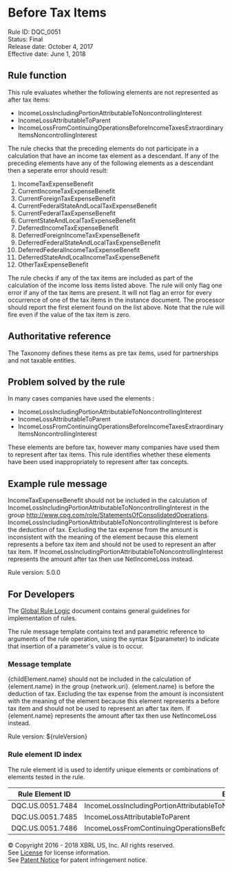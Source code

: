# Before Tax Items
Rule ID: DQC_0051  
Status:  Final  
Release date: October 4, 2017  
Effective date: June 1, 2018  

## Rule function

This rule evaluates whether the following elements are not represented as after tax items:

*   IncomeLossIncludingPortionAttributableToNoncontrollingInterest
*   IncomeLossAttributableToParent
*   IncomeLossFromContinuingOperationsBeforeIncomeTaxesExtraordinaryItemsNoncontrollingInterest

The rule checks that the preceding elements do not participate in a calculation that have an income tax element as a descendant. If any of the preceding elements have any of the following elements as a descendant then a seperate error should result:

1.  IncomeTaxExpenseBenefit
2.  CurrentIncomeTaxExpenseBenefit
3.  CurrentForeignTaxExpenseBenefit
4.  CurrentFederalStateAndLocalTaxExpenseBenefit
5.  CurrentFederalTaxExpenseBenefit
6.  CurrentStateAndLocalTaxExpenseBenefit
7.  DeferredIncomeTaxExpenseBenefit
8.  DeferredForeignIncomeTaxExpenseBenefit
9.  DeferredFederalStateAndLocalTaxExpenseBenefit
10.  DeferredFederalIncomeTaxExpenseBenefit
11.  DeferredStateAndLocalIncomeTaxExpenseBenefit
12.  OtherTaxExpenseBenefit

The rule checks if any of the tax items are included as part of the calculation of the income loss items listed above. The rule will only flag one error if any of the tax items are present. It will not flag an error for every occurrence of one of the tax items in the instance document. The processor should report the first element found on the list above. Note that the rule will fire even if the value of the tax item is zero.

## Authoritative reference

The Taxonomy defines these items as pre tax items, used for partnerships and not taxable entities.

## Problem solved by the rule

In many cases companies have used the elements :

*   IncomeLossIncludingPortionAttributableToNoncontrollingInterest
*   IncomeLossAttributableToParent
*   IncomeLossFromContinuingOperationsBeforeIncomeTaxesExtraordinaryItemsNoncontrollingInterest

These elements are before tax, however many companies have used them to represent after tax items. This rule identifies whether these elements have been used inappropriately to represent after tax concepts.

## Example rule message

IncomeTaxExpenseBenefit should not be included in the calculation of IncomeLossIncludingPortionAttributableToNoncontrollingInterest in the group http://www.cpg.com/role/StatementsOfConsolidatedOperations. IncomeLossIncludingPortionAttributableToNoncontrollingInterest is before the deduction of tax. Excluding the tax expense from the amount is inconsistent with the meaning of the element because this element represents a before tax item and should not be used to represent an after tax item. If IncomeLossIncludingPortionAttributableToNoncontrollingInterest represents the amount after tax then use NetIncomeLoss instead.

Rule version: 5.0.0

## For Developers

The [Global Rule Logic](https://xbrl.us/dqc_0001) document contains general guidelines for implementation of rules.

The rule message template contains text and parametric reference to arguments of the rule operation, using the syntax ${parameter} to indicate that insertion of a parameter's value is to occur.

### Message template

{childElement.name} should not be included in the calculation of {element.name} in the group {network.uri}. {element.name} is before the deduction of tax. Excluding the tax expense from the amount is inconsistent with the meaning of the element because this element represents a before tax item and should not be used to represent an after tax item. If {element.name} represents the amount after tax then use NetIncomeLoss instead.

Rule version: ${ruleVersion}

### Rule element ID index

The rule element id is used to identify unique elements or combinations of elements tested in the rule. 

| Rule Element ID | Element Name |
| --- | --- |
| DQC.US.0051.7484 | IncomeLossIncludingPortionAttributableToNoncontrollingInterest |
| DQC.US.0051.7485 | IncomeLossAttributableToParent |
| DQC.US.0051.7486 | IncomeLossFromContinuingOperationsBeforeIncomeTaxesExtraordinaryItemsNoncontrollingInterest |

© Copyright 2016 - 2018 XBRL US, Inc. All rights reserved.   
See [License](https://xbrl.us/dqc-license) for license information.  
See [Patent Notice](https://xbrl.us/dqc-patent) for patent infringement notice.
